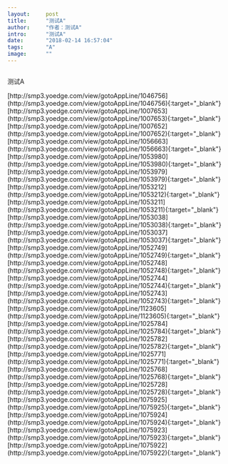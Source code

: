 ```yaml
---
layout:     post
title:      "测试A"
author:     "作者：测试A"
intro:      "测试A"
date:       "2018-02-14 16:57:04"
tags:       "A"
image:      ""
---
```

<div style="text-align: center">
<p><img src=""/></p>
</div>
<p class="post-meta">
<span>测试A</span>
</p>
[http://smp3.yoedge.com/view/gotoAppLine/1046756](http://smp3.yoedge.com/view/gotoAppLine/1046756){:target="_blank"}
[http://smp3.yoedge.com/view/gotoAppLine/1007653](http://smp3.yoedge.com/view/gotoAppLine/1007653){:target="_blank"}
[http://smp3.yoedge.com/view/gotoAppLine/1007652](http://smp3.yoedge.com/view/gotoAppLine/1007652){:target="_blank"}
[http://smp3.yoedge.com/view/gotoAppLine/1056663](http://smp3.yoedge.com/view/gotoAppLine/1056663){:target="_blank"}
[http://smp3.yoedge.com/view/gotoAppLine/1053980](http://smp3.yoedge.com/view/gotoAppLine/1053980){:target="_blank"}
[http://smp3.yoedge.com/view/gotoAppLine/1053979](http://smp3.yoedge.com/view/gotoAppLine/1053979){:target="_blank"}
[http://smp3.yoedge.com/view/gotoAppLine/1053212](http://smp3.yoedge.com/view/gotoAppLine/1053212){:target="_blank"}
[http://smp3.yoedge.com/view/gotoAppLine/1053211](http://smp3.yoedge.com/view/gotoAppLine/1053211){:target="_blank"}
[http://smp3.yoedge.com/view/gotoAppLine/1053038](http://smp3.yoedge.com/view/gotoAppLine/1053038){:target="_blank"}
[http://smp3.yoedge.com/view/gotoAppLine/1053037](http://smp3.yoedge.com/view/gotoAppLine/1053037){:target="_blank"}
[http://smp3.yoedge.com/view/gotoAppLine/1052749](http://smp3.yoedge.com/view/gotoAppLine/1052749){:target="_blank"}
[http://smp3.yoedge.com/view/gotoAppLine/1052748](http://smp3.yoedge.com/view/gotoAppLine/1052748){:target="_blank"}
[http://smp3.yoedge.com/view/gotoAppLine/1052744](http://smp3.yoedge.com/view/gotoAppLine/1052744){:target="_blank"}
[http://smp3.yoedge.com/view/gotoAppLine/1052743](http://smp3.yoedge.com/view/gotoAppLine/1052743){:target="_blank"}
[http://smp3.yoedge.com/view/gotoAppLine/1123605](http://smp3.yoedge.com/view/gotoAppLine/1123605){:target="_blank"}
[http://smp3.yoedge.com/view/gotoAppLine/1025784](http://smp3.yoedge.com/view/gotoAppLine/1025784){:target="_blank"}
[http://smp3.yoedge.com/view/gotoAppLine/1025782](http://smp3.yoedge.com/view/gotoAppLine/1025782){:target="_blank"}
[http://smp3.yoedge.com/view/gotoAppLine/1025771](http://smp3.yoedge.com/view/gotoAppLine/1025771){:target="_blank"}
[http://smp3.yoedge.com/view/gotoAppLine/1025768](http://smp3.yoedge.com/view/gotoAppLine/1025768){:target="_blank"}
[http://smp3.yoedge.com/view/gotoAppLine/1025728](http://smp3.yoedge.com/view/gotoAppLine/1025728){:target="_blank"}
[http://smp3.yoedge.com/view/gotoAppLine/1075925](http://smp3.yoedge.com/view/gotoAppLine/1075925){:target="_blank"}
[http://smp3.yoedge.com/view/gotoAppLine/1075924](http://smp3.yoedge.com/view/gotoAppLine/1075924){:target="_blank"}
[http://smp3.yoedge.com/view/gotoAppLine/1075923](http://smp3.yoedge.com/view/gotoAppLine/1075923){:target="_blank"}
[http://smp3.yoedge.com/view/gotoAppLine/1075922](http://smp3.yoedge.com/view/gotoAppLine/1075922){:target="_blank"}


